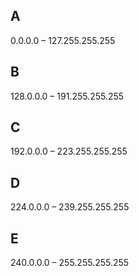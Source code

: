 ## A
0.0.0.0 – 127.255.255.255
## B
128.0.0.0 – 191.255.255.255
## C
192.0.0.0 – 223.255.255.255
## D
224.0.0.0 – 239.255.255.255
## E
240.0.0.0 – 255.255.255.255